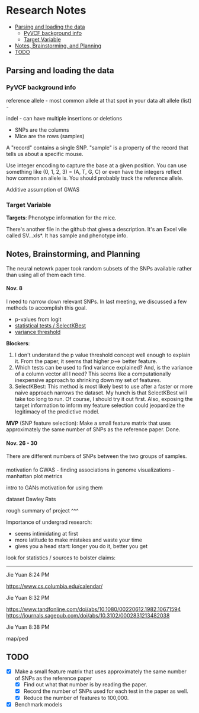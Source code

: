 # Research Notes <!-- omit in toc -->


- [Parsing and loading the data](#parsing-and-loading-the-data)
  - [PyVCF background info](#pyvcf-background-info)
  - [Target Variable](#target-variable)
- [Notes, Brainstorming, and Planning](#notes-brainstorming-and-planning)
- [TODO](#todo)

## Parsing and loading the data

### PyVCF background info

reference allele - most common allele at that spot in your data
alt allele (list) - 

indel - can have multiple insertions or deletions

- SNPs are the columns
- Mice are the rows (samples)

A "record" contains a single SNP. "sample" is a property of the record that tells us about a specific mouse. 


Use integer encoding to capture the base at a given position. You can use something like (0, 1, 2, 3) = (A, T, G, C) or even have the integers reflect how common an allele is. 
You should probably track the reference allele. 

Additive assumption of GWAS


### Target Variable

**Targets**: Phenotype information for the mice.

There's another file in the github that gives a description. It's an Excel vile called SV...xls*. It has sample and phenotype info. 



## Notes, Brainstorming, and Planning

The neural netowrk paper took random subsets of the SNPs available rather than using all of them each time. 

#### Nov. 8

I need to narrow down relevant SNPs. In last meeting, we discussed a few methods to accomplish this goal. 
- p-values from logit
- [statistical tests / SelectKBest](https://scikit-learn.org/stable/modules/generated/sklearn.feature_selection.SelectKBest.html)
- [variance threshold](https://scikit-learn.org/stable/modules/feature_selection.html#:~:text=1.-,Removing%20features%20with%20low%20variance,same%20value%20in%20all%20samples.)

**Blockers**: 
1. I don't understand the p value threshold concept well enough to explain it. From the paper, it seems that higher $p \implies$ better feature.
2. Which tests can be used to find variance explained? And, is the variance of a column vector all I need? This seems like a computationally inexpensive approach to shrinking down my set of features.
3. SelectKBest: This method is most likely best to use after a faster or more naive approach narrows the dataset. My hunch is that SelectKBest will take too long to run. Of course, I should try it out first. Also, exposing the target information to inform my feature selection could jeopardize the legitimacy of the predictive model. 

**MVP** (SNP feature selection): Make a small feature matrix that uses approximately the same  number of SNPs as the reference paper. Done. 

#### Nov. 26 - 30

There are different numbers of SNPs between the two groups of samples. 


#### 

motivation fo GWAS - finding associations in genome
visualizations - manhattan plot
metrics 

intro to GANs
motivation for using them

dataset Dawley Rats

rough summary of project ^^^



Importance of undergrad research:

- seems intimidating at first
- more latitude to make mistakes and waste your time
- gives you a head start: longer you do it, better you get

look for statistics / sources to bolster claims:


----

Jie Yuan 8:24 PM

https://www.cs.columbia.edu/calendar/


Jie Yuan 8:32 PM

https://www.tandfonline.com/doi/abs/10.1080/00220612.1982.10671594
https://journals.sagepub.com/doi/abs/10.3102/0002831213482038


Jie Yuan 8:38 PM

map/ped


## TODO
- [x] Make a small feature matrix that uses approximately the same  number of SNPs as the reference paper
  - [x] Find out what that number is by reading the paper.
  - [x] Record the number of SNPs used for each test in the paper as well.
  - [x] Reduce the number of features to 100,000.
- [x] Benchmark models
